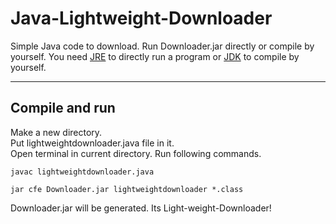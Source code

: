 # Java-Lightweight-Downloader
Simple Java code to download.
Run Downloader.jar directly or compile by yourself.
You need [JRE](https://www.java.com/en/download/) to directly run a program or [JDK](https://www.oracle.com/java/technologies/downloads/) to compile by yourself.  
  
---
## Compile and run
Make a new directory.  
Put lightweightdownloader.java file in it.  
Open terminal in current directory. Run following commands.  
```
javac lightweightdownloader.java
```
```
jar cfe Downloader.jar lightweightdownloader *.class
```
Downloader.jar will be generated. Its Light-weight-Downloader!

